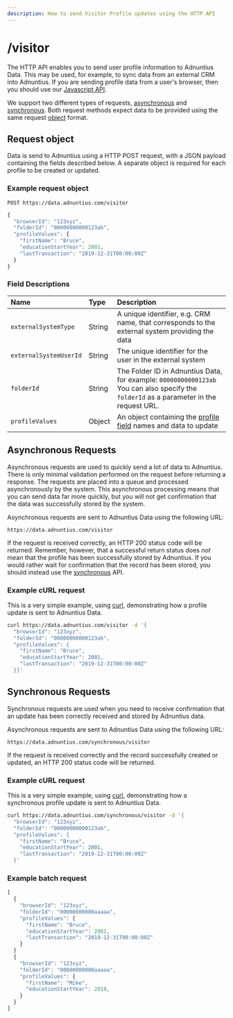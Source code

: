 ```yaml
---
description: How to send Visitor Profile updates using the HTTP API
---
```


# /visitor

The HTTP API enables you to send user profile information to Adnuntius Data. This may be used, for example, to sync data from an external CRM into Adnuntius. If you are sending profile data from a user's browser, then you should use our [Javascript API](https://github.com/Adnuntius/documentation/tree/50a3df0369e45b2a0c5440061e32280f04720ca5/adnuntius-data/sending-data/http/javascript.md).

We support two different types of requests, [asynchronous](https://github.com/Adnuntius/documentation/tree/50a3df0369e45b2a0c5440061e32280f04720ca5/adnuntius-data/sending-data/http/http.md#asynchronous-requests) and [synchronous](https://github.com/Adnuntius/documentation/tree/50a3df0369e45b2a0c5440061e32280f04720ca5/adnuntius-data/sending-data/http/http.md#synchronous-requests). Both request methods expect data to be provided using the same request [object](https://github.com/Adnuntius/documentation/tree/50a3df0369e45b2a0c5440061e32280f04720ca5/adnuntius-data/sending-data/http/http.md#request-object) format.

## Request object

Data is send to Adnuntius using a HTTP POST request, with a JSON payload containing the fields described below. A separate object is required for each profile to be created or updated.

### Example request object

```text
POST https://data.adnuntius.com/visitor
```

```javascript
{
  "browserId": "123xyz",
  "folderId": "00000000000123ab",
  "profileValues": {
    "firstName": "Bruce",
    "educationStartYear": 2001,
    "lastTransaction": "2019-12-31T00:00:00Z"
  }
}
```

### Field Descriptions

| Name | Type | Description |
| :--- | :--- | :--- |
| `externalSystemType` | String | A unique identifier, e.g. CRM name, that corresponds to the external system providing the data |
| `externalSystemUserId` | String | The unique identifier for the user in the external system |
| `folderId` | String | The Folder ID in Adnuntius Data, for example: `00000000000123ab` You can also specify the `folderId` as a parameter in the request URL. |
| `profileValues` | Object | An object containing the [profile field](../fields.md) names and data to update |

## Asynchronous Requests

Asynchronous requests are used to quickly send a lot of data to Adnuntius. There is only minimal validation performed on the request before returning a response. The requests are placed into a queue and processed asynchronously by the system. This asynchronous processing means that you can send data far more quickly, but you will not get confirmation that the data was successfully stored by the system.

Asynchronous requests are sent to Adnuntius Data using the following URL:

`https://data.adnuntius.com/visitor`

If the request is received correctly, an HTTP 200 status code will be returned. Remember, however, that a successful return status does _not_ mean that the profile has been successfully stored by Adnuntius. If you would rather wait for confirmation that the record has been stored, you should instead use the [synchronous](https://github.com/Adnuntius/documentation/tree/50a3df0369e45b2a0c5440061e32280f04720ca5/adnuntius-data/sending-data/http/http.md#synchronous-requests) API.

### Example cURL request

This is a very simple example, using [curl](https://curl.haxx.se), demonstrating how a profile update is sent to Adnuntius Data.

```bash
curl https://data.adnuntius.com/visitor -d '{
  "browserId": "123xyz",
  "folderId": "00000000000123ab",
  "profileValues": {
    "firstName": "Bruce",
    "educationStartYear": 2001,
    "lastTransaction": "2019-12-31T00:00:00Z"
  }}'
```

## Synchronous Requests

Synchronous requests are used when you need to receive confirmation that an update has been correctly received and stored by Adnuntius data.

Asynchronous requests are sent to Adnuntius Data using the following URL:

`https://data.adnuntius.com/synchronous/visitor`

If the request is received correctly and the record successfully created or updated, an HTTP 200 status code will be returned.

### Example cURL request

This is a very simple example, using [curl](https://curl.haxx.se), demonstrating how a synchronous profile update is sent to Adnuntius Data.

```bash
curl https://data.adnuntius.com/synchronous/visitor -d '{
  "browserId": "123xyz",
  "folderId": "00000000000123ab",
  "profileValues": {
    "firstName": "Bruce",
    "educationStartYear": 2001,
    "lastTransaction": "2019-12-31T00:00:00Z"
  }'
```



### Example batch request

```javascript
[
  {
    "browserId": "123xyz",
    "folderId": "00000000000aaaaa",
    "profileValues": {
      "firstName": "Bruce",
      "educationStartYear": 2001,
      "lastTransaction": "2019-12-31T00:00:00Z"
    }
  }
  {
    "browserId": "123xyz",
    "folderId": "00000000000aaaaa",
    "profileValues": {
      "firstName": "Mike",
      "educationStartYear": 2018,
    }
  }
]
```


